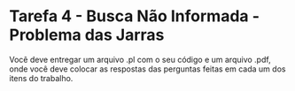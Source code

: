 # Tarefa 4 - Busca Não Informada - Problema das Jarras

Você deve entregar um arquivo .pl com o seu código e um arquivo .pdf, onde você deve colocar as respostas das perguntas feitas em cada um dos itens do trabalho.
